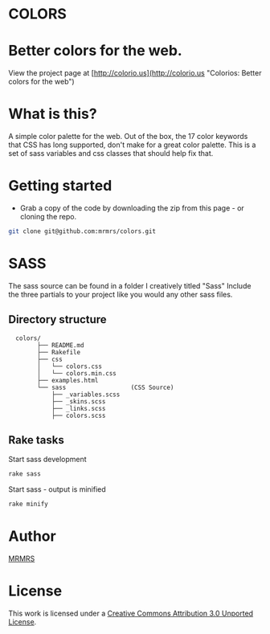 # COLORS

# Better colors for the web.

View the project page at [http://colorio.us](http://colorio.us "Colorios: Better colors for the web")

# What is this?

A simple color palette for the web. Out of the box, the 17 color keywords that CSS has long supported,
don't make for a great color palette. This is a set of sass variables and css classes that should help 
fix that. 

# Getting started

* Grab a copy of the code by downloading the zip from this page - or cloning the repo.
```bash
git clone git@github.com:mrmrs/colors.git 
```

# SASS
The sass source can be found in a folder I creatively titled "Sass"
Include the three partials to your project like you would any other
sass files. 

## Directory structure
```
  colors/
        ├── README.md
        ├── Rakefile
        ├── css
        │   └── colors.css 
        │   └── colors.min.css             
        ├── examples.html 
        └── sass                  (CSS Source)
            ├── _variables.scss
            ├── _skins.scss
            ├── _links.scss
            ├── colors.scss
```

## Rake tasks

Start sass development
```bash
rake sass
```

Start sass - output is minified
```bash
rake minify
```

# Author
[MRMRS](http://mrmrs.cc "Adam Morse - Designer Developer")

# License
This work is licensed under a [Creative Commons Attribution 3.0 Unported
License](http://creativecommons.org/licenses/by/3.0/ "Creative Commons
License").
